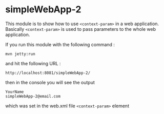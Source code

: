 simpleWebApp-2
======

This module is to show how to use `<context-param>` in a web application.<br>
Basically `<context-param>` is used to pass parameters to the whole web application.

If you run this module with the following command :

```mvn jetty:run```

and hit the following URL :

```http://localhost:8081/simpleWebApp-2/```

then in the console you will see the output

```
YourName
simpleWebApp-2@email.com
```

which was set in the web.xml file `<context-param>` element

